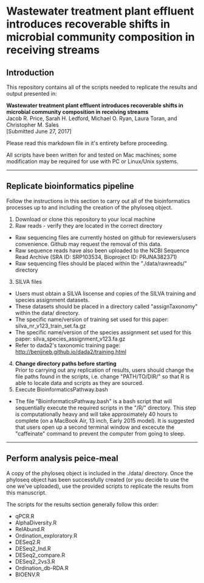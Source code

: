 # Wastewater treatment plant effluent introduces recoverable shifts in microbial community composition in receiving streams

## Introduction
This repository contains all of the scripts needed to replicate the results and output presented in:   

**Wastewater treatment plant effluent introduces recoverable shifts in microbial community composition in receiving streams**   
Jacob R. Price, Sarah H. Ledford, Michael O. Ryan, Laura Toran, and Christopher M. Sales    
[Submitted June 27, 2017]  

Please read this markdown file in it's entirety before proceeding. 

All scripts have been written for and tested on Mac machines; some modification may be required for use with PC or Linux/Unix systems.

___  

## Replicate bioinformatics pipeline  
Follow the instructions in this section to carry out all of the bioinformatics processes up to and including the creation of the phyloseq object.
1) Download or clone this repository to your local machine
2) Raw reads - verify they are located in the correct directory    
* Raw sequencing files are currently hosted on github for reviewers/users convenience. Github may request the removal of this data.   
* Raw sequence reads have also been uploaded to the NCBI Sequence Read Archive (SRA ID: SRP103534, Bioproject ID: PRJNA382371)   
* Raw sequencing files should be placed within the "./data/rawreads/" directory
3) SILVA files   
* Users must obtain a SILVA liscense and copies of the SILVA training and species assignment datasets.   
* These datasets should be placed in a directory called "assignTaxonomy" within the data/ directory.    
* The specific name/version of training set used for this paper: silva_nr_v123_train_set.fa.gz    
* The specific name/version of the species assignment set used for this paper: silva_species_assignment_v123.fa.gz   
* Refer to dada2's taxonomic training page: http://benjjneb.github.io/dada2/training.html   
4) **Change directory paths before starting**   
Prior to carrying out any replication of results, users should change the file paths found in the scripts, i.e. change "PATH/TO/DIR/" so that R is able to locate data and scripts as they are sourced.   
5) Execute BioinformaticsPathway.bash 
* The file "BioinformaticsPathway.bash" is a bash script that will sequentially execute the required scripts in the "/R/" directory. This step is computationally heavy and will take approximately 40 hours to complete (on a MacBook Air, 13 inch, Early 2015 model). It is suggested that users open up a second terminal window and excecute the "caffeinate" command to prevent the computer from going to sleep. 

___  

## Perform analysis peice-meal
A copy of the phyloseq object is included in the ./data/ directory. Once the phyloseq object has been successfully created (or you decide to use the one we've uploaded), use the provided scripts to replicate the results from this manuscript.   

The scripts for the results section generally follow this order:   
* qPCR.R  
* AlphaDiversity.R    
* RelAbund.R    
* Ordination_exploratory.R  
* DESeq2.R    
* DESeq2_Ind.R    
* DESeq2_compare.R   
* DESeq2_2vs3.R    
* Ordination_db-RDA.R   
* BIOENV.R   
